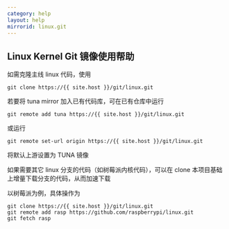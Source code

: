 ```yaml
---
category: help
layout: help
mirrorid: linux.git
---
```


## Linux Kernel Git 镜像使用帮助

如需克隆主线 linux 代码，使用

```
git clone https://{{ site.host }}/git/linux.git
```

若要将 tuna mirror 加入已有代码库，可在已有仓库中运行

```
git remote add tuna https://{{ site.host }}/git/linux.git
```

或运行

```
git remote set-url origin https://{{ site.host }}/git/linux.git
```

将默认上游设置为 TUNA 镜像

如果需要其它 linux 分支的代码（如树莓派内核代码），可以在 clone 本项目基础上增量下载分支的代码，从而加速下载

以树莓派为例，具体操作为

```
git clone https://{{ site.host }}/git/linux.git
git remote add rasp https://github.com/raspberrypi/linux.git
git fetch rasp
```

